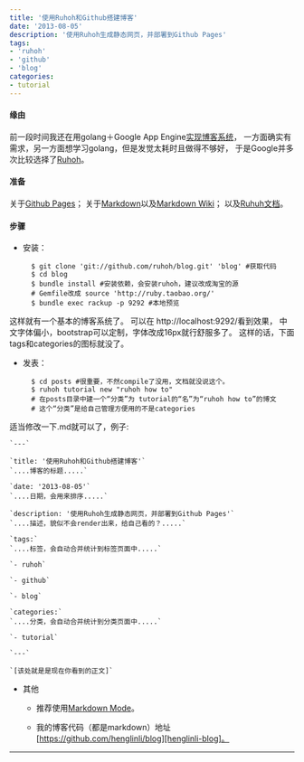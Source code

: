 ```yaml
---
title: '使用Ruhoh和Github搭建博客'
date: '2013-08-05'
description: '使用Ruhoh生成静态网页，并部署到Github Pages'
tags:
- 'ruhoh'
- 'github'
- 'blog'
categories:
- tutorial
---
```


#### 缘由
前一段时间我还在用golang＋Google App Engine[实现博客系统][goblog]，
一方面确实有需求，另一方面想学习golang，但是发觉太耗时且做得不够好，
于是Google并多次比较选择了[Ruhoh][ruhoh]。

#### 准备
关于[Github Pages][github-pages]；
关于[Markdown][markdown-tutorial]以及[Markdown Wiki][makrdown-wiki]；
以及[Ruhuh文档][ruhoh-doc]。

#### 步骤
* 安装：

		$ git clone 'git://github.com/ruhoh/blog.git' 'blog' #获取代码
		$ cd blog 
		$ bundle install #安装依赖，会安装ruhoh，建议改成淘宝的源
		# Gemfile改成 source 'http://ruby.taobao.org/'
		$ bundle exec rackup -p 9292 #本地预览
这样就有一个基本的博客系统了。
可以在 http://localhost:9292/看到效果，
中文字体偏小，bootstrap可以定制，字体改成16px就行舒服多了。
这样的话，下面tags和categories的图标就没了。
* 发表：

		$ cd posts #很重要，不然compile了没用，文档就没说这个。
		$ ruhoh tutorial new "ruhoh how to"
		# 在posts目录中建一个“分类”为 tutorial的“名”为“ruhoh how to”的博文
		# 这个“分类”是给自己管理方便用的不是categories
适当修改一下.md就可以了，例子:

	`---`

	`title: '使用Ruhoh和Github搭建博客'`
	`....博客的标题.....`

	`date: '2013-08-05'`
	`....日期，会用来排序.....`
	
	`description: '使用Ruhoh生成静态网页，并部署到Github Pages'`
	`....描述，貌似不会render出来，给自己看的？.....`

	`tags:`
	`....标签，会自动合并统计到标签页面中.....`

	`- ruhoh`
	
	`- github`

	`- blog`

	`categories:`
	`....分类，会自动合并统计到分类页面中.....`

	`- tutorial`

	`---`

	`[该处就是是现在你看到的正文]`
* 其他

	+ 推荐使用[Markdown Mode][markdown-mode]。
	
	+ 我的博客代码（都是markdown）地址[https://github.com/henglinli/blog][henglinli-blog]。

***
[goblog]: https://github.com/henglinli/goblog/ "基于golang和GAE的博客系统"
[ruhoh]: http://ruhoh.com/ "ruhoh主页"
[github-pages]: http://pages.github.com/ "关于Github Pages"
[markdown-tutorial]: http://wowubuntu.com/markdown/ "mardown入门"
[makrdown-wiki]: http://zh.wikipedia.org/zh-cn/Markdown/ "markdown wiki"
[ruhoh-doc]: http://ruhoh.com/docs/2/ "ruhoh文档"

[markdown-mode]: http://jblevins.org/projects/markdown-mode/‎ "markdown mode"
[henglinli-blog]: https://github.com/henglinli/blog  "henglinli/blog" 

